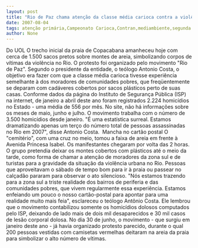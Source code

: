 ```yaml
---
layout: post
title: "Rio de Paz chama atenção da classe média carioca contra a violência"
date: 2007-08-04
tags: atenção primária,Campeonato Carioca,Contran,mediambiente,segunda chamada
author: None
---
```

Do UOL
O trecho inicial da praia de Copacabana amanheceu hoje com cerca de 1.500 sacos pretos sobre montes de areia, simbolizando corpos de v&iacute;timas da viol&ecirc;ncia no Rio. 
O protesto foi organizado pelo movimento &quot;Rio de Paz&quot;. Segundo o presidente da entidade, o te&oacute;logo Antonio Costa, o objetivo era fazer com que a classe m&eacute;dia carioca tivesse experi&ecirc;ncia semelhante &agrave; dos moradores de comunidades pobres, que freq&uuml;entemente se deparam com cad&aacute;veres cobertos por sacos pl&aacute;sticos perto de suas casas. 
Conforme dados da p&aacute;gina do Instituto de Seguran&ccedil;a P&uacute;blica (ISP) na internet, de janeiro a abril deste ano foram registrados 2.224 homic&iacute;dios no Estado - uma m&eacute;dia de 556 por m&ecirc;s. No site, n&atilde;o h&aacute; informa&ccedil;&otilde;es sobre os meses de maio, junho e julho. 
O movimento trabalha com o n&uacute;mero de 3.500 homic&iacute;dios desde janeiro. &quot;&Eacute; uma estat&iacute;stica surreal. Estamos dramatizando apenas um ter&ccedil;o do n&uacute;mero total de pessoas assassinadas no Rio em 2007&quot;, disse Antonio Costa.&nbsp;
Mancha no cart&atilde;o postal
O &quot;cemit&eacute;rio&quot;, com uma cruz no meio, tomou a faixa de areia em frente &agrave; Avenida Princesa Isabel. Os manifestantes chegaram por volta das 2 horas. O grupo pretendia deixar os montes cobertos com pl&aacute;sticos at&eacute; o meio da tarde, como forma de chamar a aten&ccedil;&atilde;o de moradores da zona sul e de turistas para a gravidade da situa&ccedil;&atilde;o da viol&ecirc;ncia urbana no Rio. Pessoas que aproveitavam o s&aacute;bado de tempo bom para ir &agrave; praia ou passear no cal&ccedil;ad&atilde;o pararam para observar o ato silencioso.
&quot;N&oacute;s estamos trazendo para a zona sul a triste realidade dos bairros de periferia e das comunidades pobres, que vivem regularmente essa experi&ecirc;ncia. Estamos enfeiando um pouco o nosso cart&atilde;o-postal para apontar para uma realidade muito mais feia&quot;, esclareceu o te&oacute;logo Ant&ocirc;nio Costa.
Ele lembrou que o movimento contabilizou somente os homic&iacute;dios dolosos computados pelo ISP, deixando de lado mais de dois mil desaparecidos e 30 mil casos de les&atilde;o corporal dolosa.
No dia 30 de junho, o movimento - que surgiu em janeiro deste ano - j&aacute; havia organizado protesto parecido, durante o qual 200 pessoas vestidas com camisetas vermelhas deitaram na areia da praia para simbolizar o alto n&uacute;mero de v&iacute;timas. 